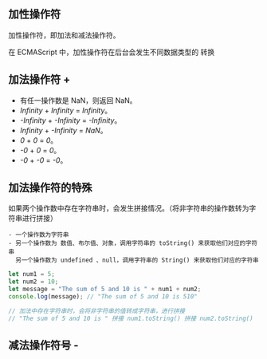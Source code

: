 ## 加性操作符

加性操作符，即加法和减法操作符。

在 ECMAScript 中，加性操作符在后台会发生不同数据类型的 转换



## 加法操作符 +

+ 有任一操作数是 NaN，则返回 NaN。
+ *Infinity*  +  *Infinity*  =  *Infinity*。
+ *-Infinity*  +  *-Infinity*  =  *-Infinity*。
+ *Infinity*  +  *-Infinity*  =  *NaN*。
+  *0*  +  *0*  =  *0*。
+  *-0*  +  *0*  =  *0*。
+  *-0*  +  *-0*  =  *-0*。



## 加法操作符的特殊

如果两个操作数中存在字符串时，会发生拼接情况。（将非字符串的操作数转为字符串进行拼接）

```
- 一个操作数为字符串
- 另一个操作数为 数值、布尔值、对象，调用字符串的 toString() 来获取他们对应的字符串
  另一个操作数为 undefined 、null，调用字符串的 String() 来获取他们对应的字符串 
```

```js
let num1 = 5;
let num2 = 10;
let message = "The sum of 5 and 10 is " + num1 + num2; 
console.log(message); // "The sum of 5 and 10 is 510"

// 加法中存在字符串时，会将非字符串的值转成字符串，进行拼接
// "The sum of 5 and 10 is " 拼接 num1.toString() 拼接 num2.toString()
```



## 减法操作符号 -

